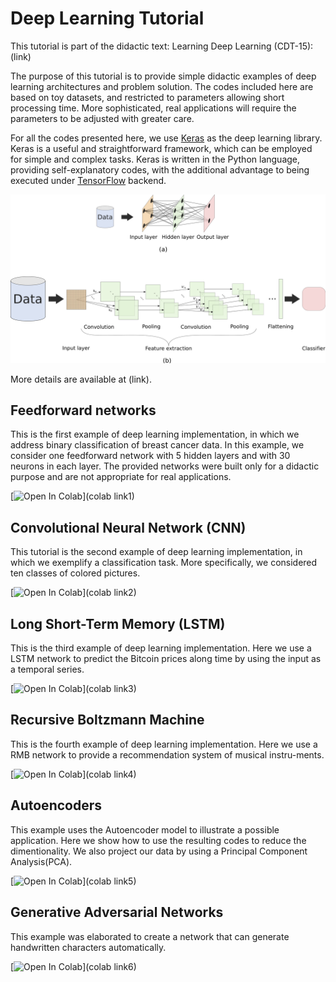 # Deep Learning Tutorial

This tutorial is part of the didactic text: Learning Deep Learning (CDT-15): (link)

The purpose of this tutorial is to provide simple didactic examples of deep learning architectures and problem solution. The codes included here are based on toy datasets, and restricted to parameters allowing short processing time.  More sophisticated, real applications will require the parameters to be adjusted with greater care.

For all the codes presented here, we use [Keras](https://keras.io/) as the deep learning library. Keras is a useful and straightforward framework, which can be employed for simple and complex tasks.  Keras is written in the Python language, providing self-explanatory codes, with the additional advantage to being executed under [TensorFlow](https://www.tensorflow.org/) backend. 

![](./redes.png)

More details are available at (link). 


## Feedforward networks
This is the first example of deep learning implementation, in which we address binary classification of breast cancer data. In this example, we consider one feedforward network with 5 hidden layers and with 30 neurons in each layer.  The provided networks were built only for a didactic purpose and are not appropriate for real applications.

[![Open In Colab](https://colab.research.google.com/assets/colab-badge.svg)](colab link1)


## Convolutional Neural Network (CNN)
This tutorial is the second example of deep learning implementation, in which we exemplify a classification task. More specifically, we considered ten classes of colored pictures.

[![Open In Colab](https://colab.research.google.com/assets/colab-badge.svg)](colab link2)


## Long Short-Term Memory (LSTM)

This is the third example of deep learning implementation. Here we use a LSTM network to predict the Bitcoin prices along time by using the input as a temporal series.

[![Open In Colab](https://colab.research.google.com/assets/colab-badge.svg)](colab link3)


## Recursive Boltzmann Machine

This is the fourth example of deep learning implementation. Here we use a RMB network to provide a recommendation system of musical instru-ments.

[![Open In Colab](https://colab.research.google.com/assets/colab-badge.svg)](colab link4)


## Autoencoders
This example uses the Autoencoder model to illustrate a possible application. Here we show how to use the resulting codes to reduce the dimentionality. We also project our data by using a Principal Component Analysis(PCA).

[![Open In Colab](https://colab.research.google.com/assets/colab-badge.svg)](colab link5)


## Generative Adversarial Networks
This example was elaborated to create a network that can generate handwritten characters automatically.

[![Open In Colab](https://colab.research.google.com/assets/colab-badge.svg)](colab link6)
